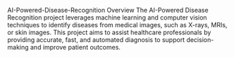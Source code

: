 AI-Powered-Disease-Recognition
Overview The AI-Powered Disease Recognition project leverages machine learning and computer vision techniques to identify diseases from medical images, such as X-rays, MRIs, or skin images. This project aims to assist healthcare professionals by providing accurate, fast, and automated diagnosis to support decision-making and improve patient outcomes.
